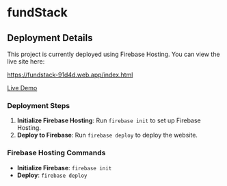 # fundStack


## Deployment Details

This project is currently deployed using Firebase Hosting. You can view the live site here:

https://fundstack-91d4d.web.app/index.html

[Live Demo](https://<your-firebase-project-id>.web.app)

### Deployment Steps
1. **Initialize Firebase Hosting**: Run `firebase init` to set up Firebase Hosting.
2. **Deploy to Firebase**: Run `firebase deploy` to deploy the website.

### Firebase Hosting Commands
- **Initialize Firebase**: `firebase init`
- **Deploy**: `firebase deploy`
